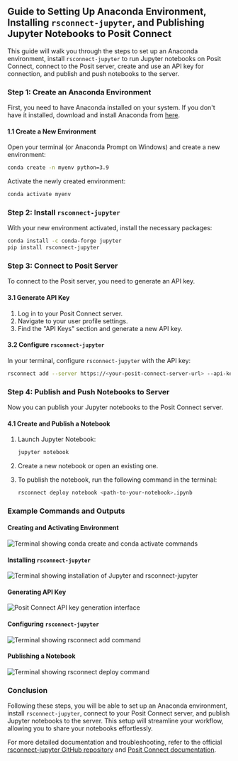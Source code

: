 ## Guide to Setting Up Anaconda Environment, Installing `rsconnect-jupyter`, and Publishing Jupyter Notebooks to Posit Connect

This guide will walk you through the steps to set up an Anaconda environment, install `rsconnect-jupyter` to run Jupyter notebooks on Posit Connect, connect to the Posit server, create and use an API key for connection, and publish and push notebooks to the server.

### Step 1: Create an Anaconda Environment

First, you need to have Anaconda installed on your system. If you don't have it installed, download and install Anaconda from [here](https://www.anaconda.com/products/distribution).

#### 1.1 Create a New Environment

Open your terminal (or Anaconda Prompt on Windows) and create a new environment:

```bash
conda create -n myenv python=3.9
```

Activate the newly created environment:

```bash
conda activate myenv
```

### Step 2: Install `rsconnect-jupyter`

With your new environment activated, install the necessary packages:

```bash
conda install -c conda-forge jupyter
pip install rsconnect-jupyter
```

### Step 3: Connect to Posit Server

To connect to the Posit server, you need to generate an API key.

#### 3.1 Generate API Key

1. Log in to your Posit Connect server.
2. Navigate to your user profile settings.
3. Find the "API Keys" section and generate a new API key.

#### 3.2 Configure `rsconnect-jupyter`

In your terminal, configure `rsconnect-jupyter` with the API key:

```bash
rsconnect add --server https://<your-posit-connect-server-url> --api-key <your-api-key>
```

### Step 4: Publish and Push Notebooks to Server

Now you can publish your Jupyter notebooks to the Posit Connect server.

#### 4.1 Create and Publish a Notebook

1. Launch Jupyter Notebook:

    ```bash
    jupyter notebook
    ```

2. Create a new notebook or open an existing one.

3. To publish the notebook, run the following command in the terminal:

    ```bash
    rsconnect deploy notebook <path-to-your-notebook>.ipynb
    ```

### Example Commands and Outputs

#### Creating and Activating Environment

![Terminal showing conda create and conda activate commands](https://user-images.githubusercontent.com/your-image-path/conda-create-activate.png)

#### Installing `rsconnect-jupyter`

![Terminal showing installation of Jupyter and rsconnect-jupyter](https://user-images.githubusercontent.com/your-image-path/install-rsconnect-jupyter.png)

#### Generating API Key

![Posit Connect API key generation interface](https://user-images.githubusercontent.com/your-image-path/generate-api-key.png)

#### Configuring `rsconnect-jupyter`

![Terminal showing rsconnect add command](https://user-images.githubusercontent.com/your-image-path/configure-rsconnect.png)

#### Publishing a Notebook

![Terminal showing rsconnect deploy command](https://user-images.githubusercontent.com/your-image-path/publish-notebook.png)

### Conclusion

Following these steps, you will be able to set up an Anaconda environment, install `rsconnect-jupyter`, connect to your Posit Connect server, and publish Jupyter notebooks to the server. This setup will streamline your workflow, allowing you to share your notebooks effortlessly.

For more detailed documentation and troubleshooting, refer to the official [rsconnect-jupyter GitHub repository](https://github.com/rstudio/rsconnect-jupyter) and [Posit Connect documentation](https://docs.posit.co/connect/).